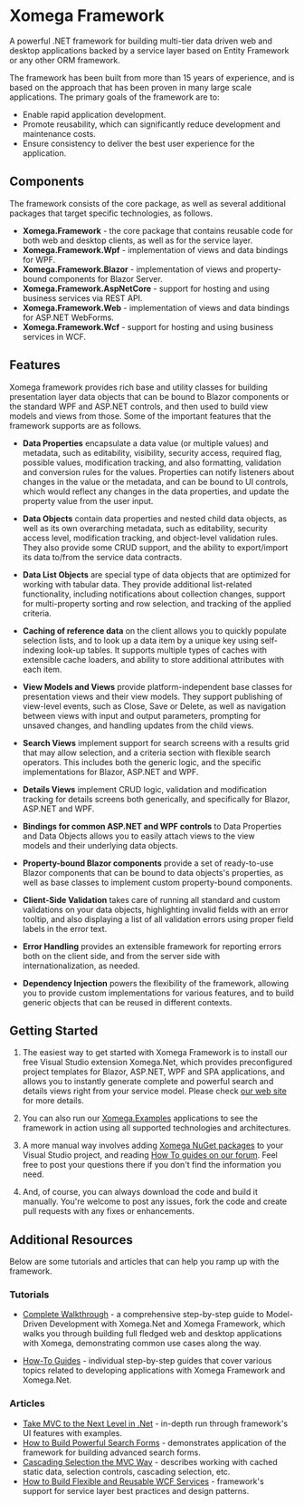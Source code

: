 # Xomega Framework 

A powerful .NET framework for building multi-tier data driven web and desktop applications backed by a service layer based on Entity Framework or any other ORM framework.

The framework has been built from more than 15 years of experience, and is based on the approach that has been proven in many large scale applications. The primary goals of the framework are to:

- Enable rapid application development.
- Promote reusability, which can significantly reduce development and maintenance costs.
- Ensure consistency to deliver the best user experience for the application.

## Components

The framework consists of the core package, as well as several additional packages that target specific technologies, as follows.

- **Xomega.Framework** - the core package that contains reusable code for both web and desktop clients, as well as for the service layer.
- **Xomega.Framework.Wpf** - implementation of views and data bindings for WPF.
- **Xomega.Framework.Blazor** - implementation of views and property-bound components for Blazor Server.
- **Xomega.Framework.AspNetCore** - support for hosting and using business services via REST API.
- **Xomega.Framework.Web** - implementation of views and data bindings for ASP.NET WebForms.
- **Xomega.Framework.Wcf** - support for hosting and using business services in WCF.

## Features

Xomega framework provides rich base and utility classes for building presentation layer data objects that can be bound to Blazor components or the standard WPF and ASP.NET controls, and then used to build view models and views from those. Some of the important features that the framework supports are as follows.

- **Data Properties** encapsulate a data value (or multiple values) and metadata, such as editability, visibility, security access, required flag, possible values, modification tracking, and also formatting, validation and conversion rules for the values. Properties can notify listeners about changes in the value or the metadata, and can be bound to UI controls, which would reflect any changes in the data properties, and update the property value from the user input.

- **Data Objects** contain data properties and nested child data objects, as well as its own overarching metadata, such as editability, security access level, modification tracking, and object-level validation rules. They also provide some CRUD support, and the ability to export/import its data to/from the service data contracts.

- **Data List Objects** are special type of data objects that are optimized for working with tabular data. They provide additional list-related functionality, including notifications about collection changes, support for multi-property sorting and row selection, and tracking of the applied criteria.

- **Caching of reference data** on the client allows you to quickly populate selection lists, and to look up a data item by a unique key using self-indexing look-up tables. It supports multiple types of caches with extensible cache loaders, and ability to store additional attributes with each item.

- **View Models and Views** provide platform-independent base classes for presentation views and their view models. They support publishing of view-level events, such as Close, Save or Delete, as well as navigation between views with input and output parameters, prompting for unsaved changes, and handling updates from the child views.

- **Search Views** implement support for search screens with a results grid that may allow selection, and a criteria section with flexible search operators. This includes both the generic logic, and the specific implementations for Blazor, ASP.NET and WPF. 

- **Details Views** implement CRUD logic, validation and modification tracking for details screens both generically, and specifically for Blazor, ASP.NET and WPF.

- **Bindings for common ASP.NET and WPF controls** to Data Properties and Data Objects allows you to easily attach views to the view models and their underlying data objects.

- **Property-bound Blazor components** provide a set of ready-to-use Blazor components that can be bound to data objects's properties, as well as base classes to implement custom property-bound components.

- **Client-Side Validation** takes care of running all standard and custom validations on your data objects, highlighting invalid fields with an error tooltip, and also displaying a list of all validation errors using proper field labels in the error text.

- **Error Handling** provides an extensible framework for reporting errors both on the client side, and from the server side with internationalization, as needed.

- **Dependency Injection** powers the flexibility of the framework, allowing you to provide custom implementations for various features, and to build generic objects that can be reused in different contexts.
 
## Getting Started

1. The easiest way to get started with Xomega Framework is to install our free Visual Studio extension Xomega.Net, which provides preconfigured project templates for Blazor, ASP.NET, WPF and SPA applications, and allows you to instantly generate complete and powerful search and details views right from your service model. Please check [our web site](http://xomega.net) for more details.

2. You can also run our [Xomega.Examples](https://github.com/Xomega-Net/Xomega.Examples) applications to see the framework in action using all supported technologies and architectures.

3. A more manual way involves adding [Xomega NuGet packages](http://www.nuget.org/packages?q=xomega.framework) to your Visual Studio project, and reading [How To guides on our forum](http://xomega.net/Tutorials/HowTos.aspx). Feel free to post your questions there if you don't find the information you need.

4. And, of course, you can always download the code and build it manually. You're welcome to post any issues, fork the code and create pull requests with any fixes or enhancements.
 
## Additional Resources

Below are some tutorials and articles that can help you ramp up with the framework.

### Tutorials

- [Complete Walkthrough](http://xomega.net/Tutorials/WalkThrough.aspx) - a comprehensive step-by-step guide to Model-Driven Development with Xomega.Net and Xomega Framework, which walks you through building full fledged web and desktop applications with Xomega, demonstrating common use cases along the way.

- [How-To Guides](http://xomega.net/Tutorials/HowTos.aspx) - individual step-by-step guides that cover various topics related to developing applications with Xomega Framework and Xomega.Net.

### Articles

- [Take MVC to the Next Level in .Net](http://www.codeproject.com/KB/WPF/xomfwk.aspx) - in-depth run through framework's UI features with examples.
- [How to Build Powerful Search Forms](http://www.codeproject.com/KB/usability/PowerSearch.aspx) - demonstrates application of the framework for building advanced search forms.
- [Cascading Selection the MVC Way](http://www.codeproject.com/Articles/545906/Cascading-Selection-the-MVC-Way) - describes working with cached static data, selection controls, cascading selection, etc.
- [How to Build Flexible and Reusable WCF Services](http://www.codeproject.com/Articles/317232/How-to-Build-Flexible-and-Reusable-WCF-Services) - framework's support for service layer best practices and design patterns.
